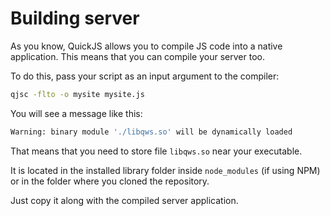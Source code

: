 # Building server
As you know, QuickJS allows you to compile JS code into a 
native application. This means that you can compile your 
server too.

To do this, pass your script as an input argument to the 
compiler:

```bash
qjsc -flto -o mysite mysite.js
```

You will see a message like this:
```bash
Warning: binary module './libqws.so' will be dynamically loaded
```

That means that you need to store file `libqws.so` near your
executable. 

It is located in the installed library folder inside 
`node_modules` (if using NPM) or in the folder where you 
cloned the repository.

Just copy it along with the compiled server application.